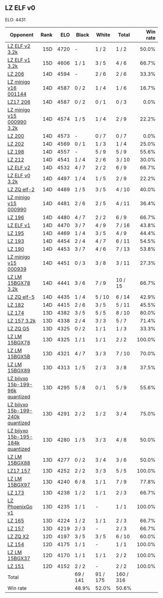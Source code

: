 ## LZ ELF v0 ##

ELO: 4431

Opponent | Rank | ELO | Black | White | Total | Win rate
---------|-----:|----:|-------|-------|-------|-------:
[LZ ELF v2 3.2k](LZ%20ELF%20v2%203.2k.md) | 15D | 4720 | - | 1 / 2 | 1 / 2 | 50.0%
[LZ ELF v1 3.2k](LZ%20ELF%20v1%203.2k.md) | 15D | 4606 | 1 / 1 | 3 / 5 | 4 / 6 | 66.7%
[LZ 206](LZ%20206.md) | 14D | 4594 | - | 2 / 6 | 2 / 6 | 33.3%
[LZ minigo v16 001144](LZ%20minigo%20v16%20001144.md) | 14D | 4587 | 0 / 2 | 1 / 4 | 1 / 6 | 16.7%
[LZ17 206](LZ17%20206.md) | 14D | 4587 | 0 / 2 | 0 / 1 | 0 / 3 | 0.0%
[LZ minigo v15 000990 3.2k](LZ%20minigo%20v15%20000990%203.2k.md) | 14D | 4574 | 1 / 5 | 1 / 4 | 2 / 9 | 22.2%
[LZ 200](LZ%20200.md) | 14D | 4573 | - | 0 / 7 | 0 / 7 | 0.0%
[LZ 202](LZ%20202.md) | 14D | 4569 | 0 / 1 | 1 / 3 | 1 / 4 | 25.0%
[LZ 198](LZ%20198.md) | 14D | 4557 | - | 5 / 9 | 5 / 9 | 55.6%
[LZ 212](LZ%20212.md) | 14D | 4541 | 1 / 4 | 2 / 6 | 3 / 10 | 30.0%
[LZ ELF v2](LZ%20ELF%20v2.md) | 14D | 4532 | 4 / 7 | 2 / 2 | 6 / 9 | 66.7%
[LZ ELF v0 3.2k](LZ%20ELF%20v0%203.2k.md) | 14D | 4497 | 1 / 4 | 1 / 5 | 2 / 9 | 22.2%
[LZ ZQ elf-2](LZ%20ZQ%20elf-2.md) | 14D | 4489 | 1 / 5 | 3 / 5 | 4 / 10 | 40.0%
[LZ minigo v15 000990](LZ%20minigo%20v15%20000990.md) | 14D | 4481 | 2 / 6 | 2 / 5 | 4 / 11 | 36.4%
[LZ 196](LZ%20196.md) | 14D | 4480 | 4 / 7 | 2 / 2 | 6 / 9 | 66.7%
[LZ ELF v1](LZ%20ELF%20v1.md) | 14D | 4470 | 3 / 7 | 4 / 9 | 7 / 16 | 43.8%
[LZ 195](LZ%20195.md) | 14D | 4469 | 1 / 4 | 3 / 5 | 4 / 9 | 44.4%
[LZ 193](LZ%20193.md) | 14D | 4454 | 2 / 4 | 4 / 7 | 6 / 11 | 54.5%
[LZ 190](LZ%20190.md) | 14D | 4453 | 3 / 7 | 4 / 6 | 7 / 13 | 53.8%
[LZ minigo v15 000939](LZ%20minigo%20v15%20000939.md) | 14D | 4451 | 0 / 3 | 3 / 8 | 3 / 11 | 27.3%
[LZ LM 15BGX78 3.2k](LZ%20LM%2015BGX78%203.2k.md) | 14D | 4441 | 3 / 6 | 7 / 9 | 10 / 15 | 66.7%
[LZ ZQ elf-5](LZ%20ZQ%20elf-5.md) | 14D | 4435 | 1 / 4 | 5 / 10 | 6 / 14 | 42.9%
[LZ 182](LZ%20182.md) | 14D | 4415 | 2 / 6 | 3 / 5 | 5 / 11 | 45.5%
[LZ 174](LZ%20174.md) | 13D | 4382 | 3 / 5 | 5 / 5 | 8 / 10 | 80.0%
[LZ 157 3.2k](LZ%20157%203.2k.md) | 13D | 4338 | 2 / 4 | 3 / 3 | 5 / 7 | 71.4%
[LZ ZQ G5](LZ%20ZQ%20G5.md) | 13D | 4325 | 0 / 2 | 1 / 1 | 1 / 3 | 33.3%
[LZ LM 15BGX78](LZ%20LM%2015BGX78.md) | 13D | 4325 | 1 / 1 | 1 / 1 | 2 / 2 | 100.0%
[LZ LM 15BGX5B](LZ%20LM%2015BGX5B.md) | 13D | 4321 | 4 / 7 | 3 / 3 | 7 / 10 | 70.0%
[LZ LM 15BGX89](LZ%20LM%2015BGX89.md) | 13D | 4313 | 1 / 5 | 2 / 3 | 3 / 8 | 37.5%
[LZ bjiyxo 15b-199-96k quantized](LZ%20bjiyxo%2015b-199-96k%20quantized.md) | 13D | 4295 | 5 / 8 | 0 / 1 | 5 / 9 | 55.6%
[LZ bjiyxo 15b-199-240k quantized](LZ%20bjiyxo%2015b-199-240k%20quantized.md) | 13D | 4291 | 2 / 2 | 1 / 2 | 3 / 4 | 75.0%
[LZ bjiyxo 15b-195-184k quantized](LZ%20bjiyxo%2015b-195-184k%20quantized.md) | 13D | 4280 | 1 / 5 | 3 / 3 | 4 / 8 | 50.0%
[LZ LM 15BGX88](LZ%20LM%2015BGX88.md) | 13D | 4277 | 0 / 2 | 3 / 4 | 3 / 6 | 50.0%
[LZ17 157](LZ17%20157.md) | 13D | 4252 | 2 / 2 | 3 / 3 | 5 / 5 | 100.0%
[LZ LM 15BGX97](LZ%20LM%2015BGX97.md) | 13D | 4240 | 6 / 8 | 1 / 1 | 7 / 9 | 77.8%
[LZ 173](LZ%20173.md) | 13D | 4238 | 1 / 2 | 1 / 1 | 2 / 3 | 66.7%
[LZ PhoenixGo v1](LZ%20PhoenixGo%20v1.md) | 13D | 4235 | 1 / 1 | - | 1 / 1 | 100.0%
[LZ 165](LZ%20165.md) | 13D | 4224 | 1 / 2 | 1 / 1 | 2 / 3 | 66.7%
[LZ 157](LZ%20157.md) | 13D | 4219 | 2 / 3 | - | 2 / 3 | 66.7%
[LZ ZQ X2](LZ%20ZQ%20X2.md) | 12D | 4197 | 3 / 5 | 3 / 5 | 6 / 10 | 60.0%
[LZ 154](LZ%20154.md) | 12D | 4175 | 1 / 1 | - | 1 / 1 | 100.0%
[LZ LM 15BGX37](LZ%20LM%2015BGX37.md) | 12D | 4170 | 1 / 1 | 1 / 1 | 2 / 2 | 100.0%
[LZ 151](LZ%20151.md) | 12D | 4152 | 2 / 2 | - | 2 / 2 | 100.0%
Total | | | 69 / 141 | 91 / 175 | 160 / 316 | 
Win rate| | | 48.9% | 52.0% | 50.6% | 
